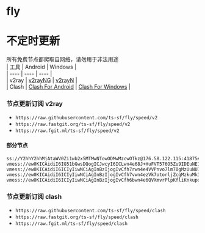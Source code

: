 # fly
# 不定时更新
所有免费节点都爬取自网络，请勿用于非法用途  
|  工具  | Android  | Windows  |  
|  ----  | ----   | ----  |  
| v2ray  | [v2rayNG](https://github.com/2dust/v2rayNG/releases) | [v2rayN](https://github.com/2dust/v2rayN/releases) |  
| Clash  | [Clash For Android](https://github.com/Kr328/ClashForAndroid/releases) | [Clash For Windows](https://github.com/Fndroid/clash_for_windows_pkg/releases) | 
  
### 节点更新订阅  v2ray
- `https://raw.githubusercontent.com/ts-sf/fly/speed/v2`  
- `https://raw.fastgit.org/ts-sf/fly/speed/v2`  
- `https://raw.fgit.ml/ts-sf/fly/speed/v2`  
#### 部分节点  
``` 
ss://Y2hhY2hhMjAtaWV0Zi1wb2x5MTMwNTowODMwMzcwOTkz@176.58.122.115:41875#%f0%9f%87%ac%f0%9f%87%a7GB%e8%8b%b1%e5%9b%bd%2088.3MB/s
vmess://ew0KICAidiI6IG51bGwsDQogICJwcyI6ICLwn4e68J+HuFVT576O5Zu9IDEuNE1CIiwNCiAgImFkZCI6ICIxNjIuMTU5LjI0My4yMzUiLA0KICAicG9ydCI6ICI0NDMiLA0KICAiaWQiOiAiMDZhMjg2NjMtNDMyMC00YTMxLWFiOTgtMGVmOGMxZWY1NDZiIiwNCiAgImFpZCI6ICIwIiwNCiAgInNjeSI6IG51bGwsDQogICJuZXQiOiAid3MiLA0KICAidHlwZSI6ICJhdXRvIiwNCiAgImhvc3QiOiAidHRrLjczMTgwOC50ayIsDQogICJwYXRoIjogIi9jZWM2ZjIiLA0KICAidGxzIjogInRscyIsDQogICJzbmkiOiAiIg0KfQ==/s
vmess://ew0KICAidiI6ICIyIiwNCiAgInBzIjogIvCfh7rwn4e4VVPnvo7lm70gMzUuNU1CIiwNCiAgImFkZCI6ICIxMzcuMTc1LjQxLjIwMCIsDQogICJwb3J0IjogIjUwMDA0IiwNCiAgImlkIjogIjQxODA0OGFmLWEyOTMtNGI5OS05YjBjLTk4Y2EzNTgwZGQyNCIsDQogICJhaWQiOiAiNjQiLA0KICAic2N5IjogImF1dG8iLA0KICAibmV0IjogInRjcCIsDQogICJ0eXBlIjogIm5vbmUiLA0KICAiaG9zdCI6ICIiLA0KICAicGF0aCI6ICIvYmx1ZSIsDQogICJ0bHMiOiAiIiwNCiAgInNuaSI6ICIiDQp9/s
vmess://ew0KICAidiI6ICIyIiwNCiAgInBzIjogIvCfh7vwn4ezVk7otorljZcgMzkuMk1CIiwNCiAgImFkZCI6ICJiZXRhLmR1cm92LmlyIiwNCiAgInBvcnQiOiAiODg4MCIsDQogICJpZCI6ICJjNzY1NDk4MC03MmZlLTQ5MmQtOGI2Zi1hNGNiNTVjOTRjMmUiLA0KICAiYWlkIjogIjAiLA0KICAic2N5IjogImF1dG8iLA0KICAibmV0IjogIndzIiwNCiAgInR5cGUiOiAibm9uZSIsDQogICJob3N0IjogInZucHQuaWlpby53aWtpIiwNCiAgInBhdGgiOiAiL2FyaWVzP2VkPTIwNDgiLA0KICAidGxzIjogIiIsDQogICJzbmkiOiAiIg0KfQ==/s
vmess://ew0KICAidiI6ICIyIiwNCiAgInBzIjogIvCfh6bwn4e6QVXmvrPlpKfliKnkupogOS40TUIiLA0KICAiYWRkIjogIjEzNC4wLjIxOS4yNiIsDQogICJwb3J0IjogIjQ0MyIsDQogICJpZCI6ICIzM2I3YjdiNS0zOWYxLTQzMDAtZjhmYi1mOGM1MDU4OTMyZDkiLA0KICAiYWlkIjogIjAiLA0KICAic2N5IjogImF1dG8iLA0KICAibmV0IjogIndzIiwNCiAgInR5cGUiOiAibm9uZSIsDQogICJob3N0IjogIm1hc3Zhc3NiaXBvLmRkbnMubmV0IiwNCiAgInBhdGgiOiAiL21laGRpIiwNCiAgInRscyI6ICJ0bHMiLA0KICAic25pIjogIiINCn0=/s
```
### 节点更新订阅  clash
- `https://raw.githubusercontent.com/ts-sf/fly/speed/clash`  
- `https://raw.fastgit.org/ts-sf/fly/speed/clash`  
- `https://raw.fgit.ml/ts-sf/fly/speed/clash`  


